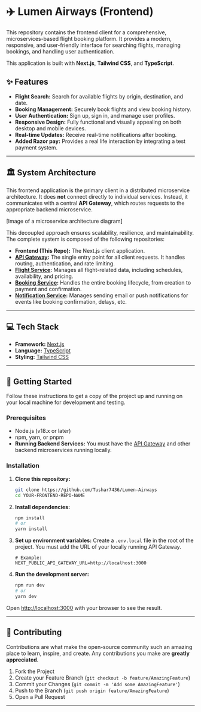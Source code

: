 # ✈️ Lumen Airways (Frontend)

This repository contains the frontend client for a comprehensive, microservices-based flight booking platform. It provides a modern, responsive, and user-friendly interface for searching flights, managing bookings, and handling user authentication.

This application is built with **Next.js**, **Tailwind CSS**, and **TypeScript**.

## ✨ Features

  * **Flight Search:** Search for available flights by origin, destination, and date.
  * **Booking Management:** Securely book flights and view booking history.
  * **User Authentication:** Sign up, sign in, and manage user profiles.
  * **Responsive Design:** Fully functional and visually appealing on both desktop and mobile devices.
  * **Real-time Updates:** Receive real-time notifications after booking.
  * **Added Razor pay:** Provides a real life interaction by integrating a test payment system.

-----

## 🏛️ System Architecture

This frontend application is the primary client in a distributed microservice architecture. It does **not** connect directly to individual services. Instead, it communicates with a central **API Gateway**, which routes requests to the appropriate backend microservice.

[Image of a microservice architecture diagram]

This decoupled approach ensures scalability, resilience, and maintainability. The complete system is composed of the following repositories:

  * **Frontend (This Repo):** The Next.js client application.
  * **[API Gateway](https://github.com/Tushar7436/API-Gateway):** The single entry point for all client requests. It handles routing, authentication, and rate limiting.
  * **[Flight Service](https://github.com/Tushar7436/Flight-Service):** Manages all flight-related data, including schedules, availability, and pricing.
  * **[Booking Service](https://github.com/Tushar7436/Flight-Booking-Service):** Handles the entire booking lifecycle, from creation to payment and confirmation.
  * **[Notification Service](https://github.com/Tushar7436/Airline-Notification-Service):** Manages sending email or push notifications for events like booking confirmation, delays, etc.

-----

## 💻 Tech Stack

  * **Framework:** [Next.js](https://nextjs.org/)
  * **Language:** [TypeScript](https://www.typescriptlang.org/)
  * **Styling:** [Tailwind CSS](https://tailwindcss.com/)

-----

## 🚀 Getting Started

Follow these instructions to get a copy of the project up and running on your local machine for development and testing.

### Prerequisites

  * Node.js (v18.x or later)
  * npm, yarn, or pnpm
  * **Running Backend Services:** You must have the [API Gateway](https://github.com/Tushar7436/API-Gateway) and other backend microservices running locally.

### Installation

1.  **Clone this repository:**

    ```bash
    git clone https://github.com/Tushar7436/Lumen-Airways
    cd YOUR-FRONTEND-REPO-NAME
    ```

2.  **Install dependencies:**

    ```bash
    npm install
    # or
    yarn install
    ```

3.  **Set up environment variables:**
    Create a `.env.local` file in the root of the project. You must add the URL of your locally running API Gateway.

    ```env
    # Example:
    NEXT_PUBLIC_API_GATEWAY_URL=http://localhost:3000
    ```

4.  **Run the development server:**

    ```bash
    npm run dev
    # or
    yarn dev
    ```

Open [http://localhost:3000](https://www.google.com/search?q=http://localhost:3000) with your browser to see the result.

-----

## 🤝 Contributing

Contributions are what make the open-source community such an amazing place to learn, inspire, and create. Any contributions you make are **greatly appreciated**.

1.  Fork the Project
2.  Create your Feature Branch (`git checkout -b feature/AmazingFeature`)
3.  Commit your Changes (`git commit -m 'Add some AmazingFeature'`)
4.  Push to the Branch (`git push origin feature/AmazingFeature`)
5.  Open a Pull Request

-----
